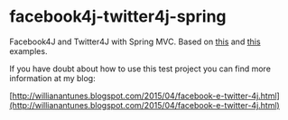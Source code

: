 facebook4j-twitter4j-spring
===========

Facebook4J and Twitter4J with Spring MVC. Based on [this](https://github.com/roundrop/facebook4j-oauth-example/) and [this](https://github.com/yusuke/sign-in-with-twitter/) examples.

If you have doubt about how to use this test project you can find more information at my blog:

[http://willianantunes.blogspot.com/2015/04/facebook-e-twitter-4j.html](http://willianantunes.blogspot.com/2015/04/facebook-e-twitter-4j.html)
